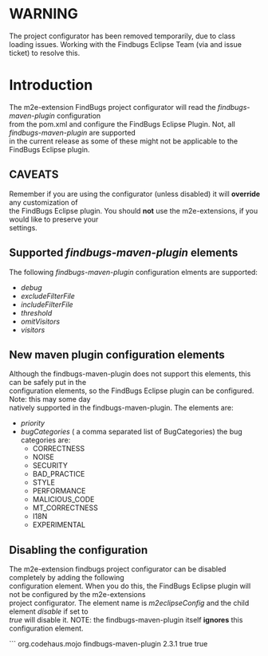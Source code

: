 

# WARNING #
The project configurator has been removed temporarily, due to class loading issues. Working with
the Findbugs Eclipse Team (via and issue ticket) to resolve this.

# Introduction #

<p>
The m2e-extension FindBugs project configurator will read the <i>findbugs-maven-plugin</i> configuration<br>
from the pom.xml and configure the FindBugs Eclipse Plugin. Not, all <i>findbugs-maven-plugin</i> are supported<br>
in the current release as some of these might not be applicable to the FindBugs Eclipse plugin.<br>
</p>

## CAVEATS ##
<p>
Remember if you are using the configurator (unless disabled) it will <b>override</b> any customization of<br>
the FindBugs Eclipse plugin. You should <b>not</b> use the m2e-extensions, if you would like to preserve your<br>
settings.<br>
</p>

## Supported _findbugs-maven-plugin_ elements ##

The following _findbugs-maven-plugin_ configuration elments are supported:

  * _debug_
  * _excludeFilterFile_
  * _includeFilterFile_
  * _threshold_
  * _omitVisitors_
  * _visitors_

## New maven plugin configuration elements ##
<p>
Although the findbugs-maven-plugin does not support this elements, this can be safely put in the<br>
configuration elements, so the FindBugs Eclipse plugin can be configured. Note: this may some day<br>
natively supported in the findbugs-maven-plugin. The elements are:<br>
</p>

  * _priority_
  * _bugCategories_ ( a comma separated list of BugCategories) the bug categories are:
    * CORRECTNESS
    * NOISE
    * SECURITY
    * BAD\_PRACTICE
    * STYLE
    * PERFORMANCE
    * MALICIOUS\_CODE
    * MT\_CORRECTNESS
    * I18N
    * EXPERIMENTAL

## Disabling the configuration ##
<p>
The m2e-extension findbugs project configurator can be disabled completely by adding the following<br>
configuration element. When you do this, the FindBugs Eclipse plugin will not be configured by the m2e-extensions<br>
project configurator. The element name is <i>m2eclipseConfig</i> and the child element <i>disable</i> if set to<br>
<i>true</i> will disable it. NOTE: the findbugs-maven-plugin itself <b>ignores</b> this configuration element.<br>
</p>
```
	  <plugin>
      <groupId>org.codehaus.mojo</groupId>
      <artifactId>findbugs-maven-plugin</artifactId>
      <version>2.3.1</version>
      <inherited>true</inherited>
      <configuration>
        <m2eclipseConfig>
          <disable>true</disable>
        </m2eclipseConfig>
      </configuration>
	  </plugin>

```